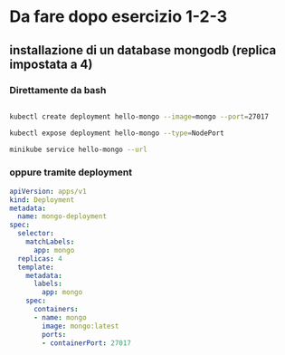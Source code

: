 # Da fare dopo esercizio 1-2-3
## installazione di un database mongodb (replica impostata a 4)
### Direttamente da bash
```bash

kubectl create deployment hello-mongo --image=mongo --port=27017

kubectl expose deployment hello-mongo --type=NodePort

minikube service hello-mongo --url
```

### oppure tramite deployment
```yaml
apiVersion: apps/v1
kind: Deployment
metadata:
  name: mongo-deployment
spec:
  selector:
    matchLabels:
      app: mongo
  replicas: 4
  template:
    metadata:
      labels:
        app: mongo
    spec:
      containers:
      - name: mongo
        image: mongo:latest
        ports:
        - containerPort: 27017
  ```      
